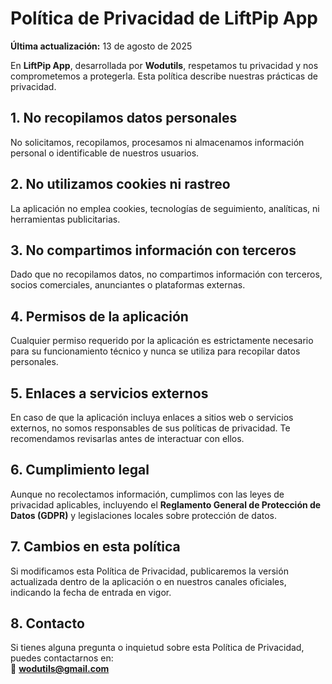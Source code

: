 # Política de Privacidad de LiftPip App
**Última actualización:** 13 de agosto de 2025  

En **LiftPip App**, desarrollada por **Wodutils**, respetamos tu privacidad y nos comprometemos a protegerla. Esta política describe nuestras prácticas de privacidad.

## 1. No recopilamos datos personales
No solicitamos, recopilamos, procesamos ni almacenamos información personal o identificable de nuestros usuarios.

## 2. No utilizamos cookies ni rastreo
La aplicación no emplea cookies, tecnologías de seguimiento, analíticas, ni herramientas publicitarias.

## 3. No compartimos información con terceros
Dado que no recopilamos datos, no compartimos información con terceros, socios comerciales, anunciantes o plataformas externas.

## 4. Permisos de la aplicación
Cualquier permiso requerido por la aplicación es estrictamente necesario para su funcionamiento técnico y nunca se utiliza para recopilar datos personales.

## 5. Enlaces a servicios externos
En caso de que la aplicación incluya enlaces a sitios web o servicios externos, no somos responsables de sus políticas de privacidad. Te recomendamos revisarlas antes de interactuar con ellos.

## 6. Cumplimiento legal
Aunque no recolectamos información, cumplimos con las leyes de privacidad aplicables, incluyendo el **Reglamento General de Protección de Datos (GDPR)** y legislaciones locales sobre protección de datos.

## 7. Cambios en esta política
Si modificamos esta Política de Privacidad, publicaremos la versión actualizada dentro de la aplicación o en nuestros canales oficiales, indicando la fecha de entrada en vigor.

## 8. Contacto
Si tienes alguna pregunta o inquietud sobre esta Política de Privacidad, puedes contactarnos en:  
📧 **wodutils@gmail.com**
